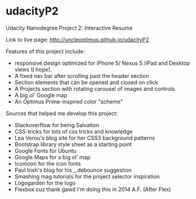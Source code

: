 udacityP2
=========

Udacity Nanodegree Project 2: Interactive Resume

Link to live page: http://uncleoptimus.github.io/udacityP2

Features of this project include:
- responsive design optimized for iPhone 5/ Nexus 5 /iPad and Desktop views (I hope).
- A fixed nav bar after scrolling past the header section
- Section elements that can be opened and closed on click
- A Projects section with rotating carousel of images and controls
- A big ol' Google map
- An Optimus Prime-inspired color "scheme"


Sources that helped me develop this project:
- Stackoverflow for being Salvation
- CSS-tricks for lots of css tricks and knowledge
- Lea Verou's blog site for her CSS3 background patterns
- Bootstrap library style sheet as a starting point
- Google Fonts for Ubuntu
- Google Maps for a big ol' map
- Icomoon for the icon fonts
- Paul Irish's blog for his _.debounce suggestion
- Smashing mag tutorials for the project selector inspiration
- Logogarden for the logo
- Flexbox cuz thank gawd I'm doing this in 2014 A.F. (After Flex)
